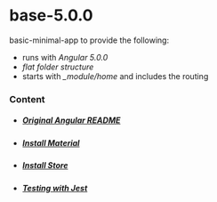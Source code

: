 # base-5.0.0
basic-minimal-app to provide the following:
* runs with *Angular 5.0.0*
* *flat folder structure* 
* starts with *_module/home* and includes the routing

### Content
* ##### [Original Angular README](./doc/angular.md)
* ##### [Install Material](./doc/material.md)
* ##### [Install Store](./doc/store-setup.md)
* ##### [Testing with Jest](./doc/jest.md)
